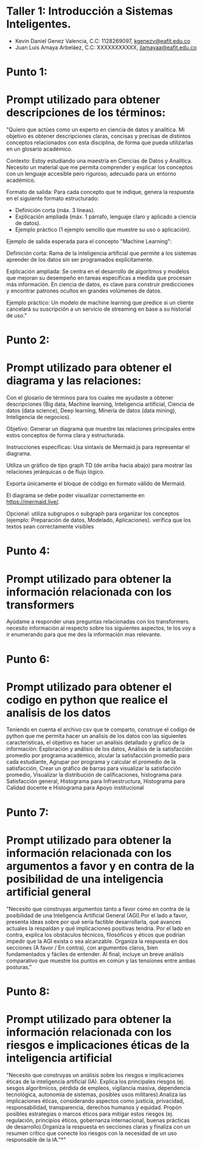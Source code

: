 # Taller 1: Introducción a Sistemas Inteligentes.

- Kevin Daniel Genez Valencia, C.C: 1128269097, kgenezv@eafit.edu.co
- Juan Luis Amaya Arbeláez, C.C: XXXXXXXXXXX, jlamayaa@eafit.edu.co

# Punto 1:

# **Prompt utilizado para obtener descripciones de los términos:**

"Quiero que actúes como un experto en ciencia de datos y analítica.
Mi objetivo es obtener descripciones claras, concisas y precisas de distintos conceptos relacionados con esta disciplina, de forma que pueda utilizarlas en un glosario académico.

Contexto:
Estoy estudiando una maestría en Ciencias de Datos y Analítica. Necesito un material que me permita comprender y explicar los conceptos con un lenguaje accesible pero riguroso, adecuado para un entorno académico.

Formato de salida:
Para cada concepto que te indique, genera la respuesta en el siguiente formato estructurado:

- Definición corta (máx. 3 líneas).
- Explicación ampliada (máx. 1 párrafo, lenguaje claro y aplicado a ciencia de datos).
- Ejemplo práctico (1 ejemplo sencillo que muestre su uso o aplicación).

Ejemplo de salida esperada para el concepto "Machine Learning":

Definición corta: Rama de la inteligencia artificial que permite a los sistemas aprender de los datos sin ser programados explícitamente.

Explicación ampliada: Se centra en el desarrollo de algoritmos y modelos que mejoran su desempeño en tareas específicas a medida que procesan más información. En ciencia de datos, es clave para construir predicciones y encontrar patrones ocultos en grandes volúmenes de datos.

Ejemplo práctico: Un modelo de machine learning que predice si un cliente cancelará su suscripción a un servicio de streaming en base a su historial de uso."

# Punto 2:

# **Prompt utilizado para obtener el diagrama y las relaciones:**

Con el glosario de términos para los cuales me ayudaste a obtener descripciones (Big data, Machine learning, Inteligencia artificial, Ciencia de datos (data science), Deep learning, Minería de datos (data mining), Inteligencia de negocios).

Objetivo: Generar un diagrama que muestre las relaciones principales entre estos conceptos de forma clara y estructurada.

Instrucciones específicas: Usa sintaxis de Mermaid.js para representar el diagrama.

Utiliza un gráfico de tipo graph TD (de arriba hacia abajo) para mostrar las relaciones jerárquicas o de flujo lógico.

Exporta únicamente el bloque de código en formato válido de Mermaid.

El diagrama se debe poder visualizar correctamente en https://mermaid.live/.

Opcional: utiliza subgrupos o subgraph para organizar los conceptos (ejemplo: Preparación de datos, Modelado, Aplicaciones). verifica que los textos sean correctamente visibles

# Punto 4:

# **Prompt utilizado para obtener la información relacionada con los transformers**

Ayúdame a responder unas preguntas relacionadas con los transformers. necesito información al respecto sobre los siguientes aspectos, te los voy a ir enumerando para que me des la información mas relevante.

# Punto 6:

# **Prompt utilizado para obtener el codigo en python que realice el analisis de los datos**

Teniendo en cuenta el archivo csv que te comparto, construye el codigo de python que me permita hacer un analisis de los datos con las siguientes caracteristicas, el objetivo es hacer un analisis detallado y grafico de la información: Exploración y análisis de los datos, Análisis de la satisfacción promedio por programa académico, alcular la satisfacción promedio para cada estudiante, Agrupar por programa y calcular el promedio de la satisfacción, Crear un gráfico de barras para visualizar la satisfacción promedio, Visualizar la distribución de calificaciones, histograma para Satisfacción general, Histograma para Infraestructura, Histograma para Calidad docente e Histograma para Apoyo institucional

# Punto 7:

# **Prompt utilizado para obtener la información relacionada con los argumentos a favor y en contra de la posibilidad de una inteligencia artificial general**

"Necesito que construyas argumentos tanto a favor como en contra de la posibilidad de una Inteligencia Artificial General (AGI).Por el lado a favor, presenta ideas sobre por qué sería factible desarrollarla, qué avances actuales la respaldan y qué implicaciones positivas tendría. Por el lado en contra, explica los obstáculos técnicos, filosóficos y éticos que podrían impedir que la AGI exista o sea alcanzable. Organiza la respuesta en dos secciones (A favor / En contra), con argumentos claros, bien fundamentados y fáciles de entender. Al final, incluye un breve análisis comparativo que muestre los puntos en común y las tensiones entre ambas posturas."

# Punto 8:

# **Prompt utilizado para obtener la información relacionada con los riesgos e implicaciones éticas de la inteligencia artificial**

"Necesito que construyas un análisis sobre los riesgos e implicaciones éticas de la inteligencia artificial (IA). Explica los principales riesgos (ej. sesgos algorítmicos, pérdida de empleos, vigilancia masiva, dependencia tecnológica, autonomía de sistemas, posibles usos militares).Analiza las implicaciones éticas, considerando aspectos como justicia, privacidad, responsabilidad, transparencia, derechos humanos y equidad. Propón posibles estrategias o marcos éticos para mitigar estos riesgos (ej. regulación, principios éticos, gobernanza internacional, buenas prácticas de desarrollo).Organiza la respuesta en secciones claras y finaliza con un resumen crítico que conecte los riesgos con la necesidad de un uso responsable de la IA."\*"
